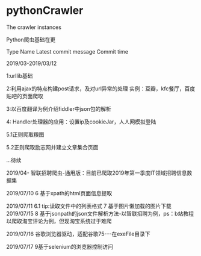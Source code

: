 # pythonCrawler
The crawler instances


Python爬虫基础在更


Type	Name	Latest commit message	Commit time

2019/03-2019/03/12

1:urllib基础

2:利用ajax的特点构建post请求，及对url异常的处理 实例：豆瓣，kfc餐厅，百度贴吧的页面爬取

3:以百度翻译为例介绍fiddler中json包的解析

4: Handler处理器的应用：设置ip及cookieJar，人人网模拟登陆

5.1正则爬取糗图

5.2正则爬取励志网并建立文章集合页面

...待续

2019/04-
智联招聘爬虫-通用版：目前已爬取2019年第一季度IT领域招聘信息数据集

2019/07/10
6 基于xpath的html页面信息提取

2019/07/11
6.1 tip:读取文件中的列表格式
7 基于图片懒加载的图片下载
2019/07/15
8 基于jsonpath的json文件解析方法-以智联招聘为例，ps：b站教程以爬取淘宝评论为例，但现淘宝系统过于难爬

2019/07/16
  谷歌浏览器驱动，适配谷歌75---在exeFile目录下
  
2019/07/17
  9基于selenium的浏览器控制访问
